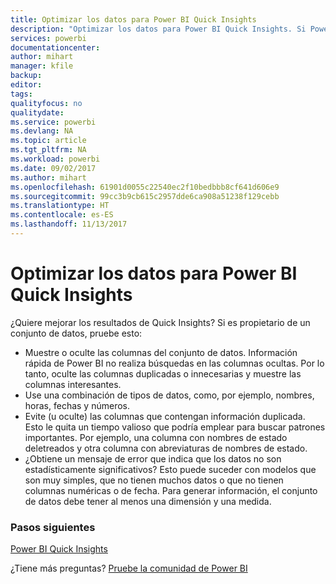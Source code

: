 ```yaml
---
title: Optimizar los datos para Power BI Quick Insights
description: "Optimizar los datos para Power BI Quick Insights. Si Power BI no encuentra información en sus datos, puede realizar algunas acciones."
services: powerbi
documentationcenter: 
author: mihart
manager: kfile
backup: 
editor: 
tags: 
qualityfocus: no
qualitydate: 
ms.service: powerbi
ms.devlang: NA
ms.topic: article
ms.tgt_pltfrm: NA
ms.workload: powerbi
ms.date: 09/02/2017
ms.author: mihart
ms.openlocfilehash: 61901d0055c22540ec2f10bedbbb8cf641d606e9
ms.sourcegitcommit: 99cc3b9cb615c2957dde6ca908a51238f129cebb
ms.translationtype: HT
ms.contentlocale: es-ES
ms.lasthandoff: 11/13/2017
---
```

# <a name="optimize-your-data-for-power-bi-quick-insights"></a>Optimizar los datos para Power BI Quick Insights
¿Quiere mejorar los resultados de Quick Insights?  Si es propietario de un conjunto de datos, pruebe esto:

* Muestre o oculte las columnas del conjunto de datos. Información rápida de Power BI no realiza búsquedas en las columnas ocultas.  Por lo tanto, oculte las columnas duplicadas o innecesarias y muestre las columnas interesantes.
* Use una combinación de tipos de datos, como, por ejemplo, nombres, horas, fechas y números.
* Evite (u oculte) las columnas que contengan información duplicada.  Esto le quita un tiempo valioso que podría emplear para buscar patrones importantes.  Por ejemplo, una columna con nombres de estado deletreados y otra columna con abreviaturas de nombres de estado.
* ¿Obtiene un mensaje de error que indica que los datos no son estadísticamente significativos?  Esto puede suceder con modelos que son muy simples, que no tienen muchos datos o que no tienen columnas numéricas o de fecha. Para generar información, el conjunto de datos debe tener al menos una dimensión y una medida.

### <a name="next-steps"></a>Pasos siguientes
[Power BI Quick Insights](service-insights.md)

¿Tiene más preguntas? [Pruebe la comunidad de Power BI](http://community.powerbi.com/)

